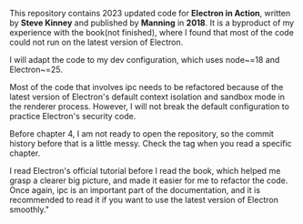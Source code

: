 This repository contains 2023 updated code for **Electron in Action**, written by **Steve Kinney** and published by **Manning** in **2018**. It is a byproduct of my experience with the book(not finished), where I found that most of the code could not run on the latest version of Electron.

I will adapt the code to my dev configuration, which uses node~=18 and Electron~=25.

Most of the code that involves ipc needs to be refactored because of the latest version of Electron's default context isolation and sandbox mode in the renderer process. However, I will not break the default configuration to practice Electron's security code.

Before chapter 4, I am not ready to open the repository, so the commit history before that is a little messy. Check the tag when you read a specific chapter.

I read Electron's official tutorial before I read the book, which helped me grasp a clearer big picture, and made it easier for me to refactor the code. Once again, ipc is an important part of the documentation, and it is recommended to read it if you want to use the latest version of Electron smoothly."